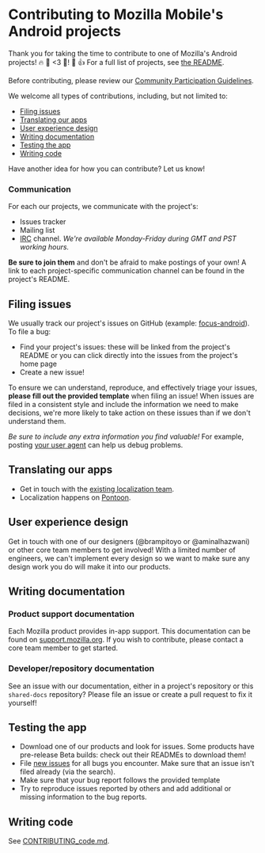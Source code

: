 # Contributing to Mozilla Mobile's Android projects

Thank you for taking the time to contribute to one of Mozilla's Android
projects! 🔥 🦊 <3 🤖! 🎉 👍 For a full list of projects, see
[the README](../README.md#android).

Before contributing, please review our [Community Participation Guidelines].

We welcome all types of contributions, including, but not limited to:
* [Filing issues](#filing-issues)
* [Translating our apps](#translating-our-apps)
* [User experience design](#user-experience-design)
* [Writing documentation](#documentation)
* [Testing the app](#testing-the-app)
* [Writing code](./CONTRIBUTING_code.md)

Have another idea for how you can contribute? Let us know!

### Communication
For each our projects, we communicate with the project's:
- Issues tracker
- Mailing list
- [IRC](https://wiki.mozilla.org/IRC) channel. *We're available Monday-Friday
during GMT and PST working hours.*

**Be sure to join them** and don't be afraid to make postings of your
own! A link to each project-specific communication channel can be found in
the project's README.

## Filing issues

We usually track our project's issues on GitHub (example: [focus-android][fa issues]).
To file a bug:
* Find your project's issues: these will be linked from the project's README
or you can click directly into the issues from the project's home page
* Create a new issue!

To ensure we can understand, reproduce, and effectively triage your issues,
**please fill out the provided template** when filing an issue! When issues
are filed in a consistent style and include the information we need to
make decisions, we're more likely to take action on these issues than if
we don't understand them.

*Be sure to include any extra information you find valuable!* For example, posting
[your user agent](https://duckduckgo.com/?q=my+user+agent) can help us debug problems.

## Translating our apps

* Get in touch with the [existing localization
  team](https://wiki.mozilla.org/L10n:Teams).
* Localization happens on
  [Pontoon](https://pontoon.mozilla.org/projects/focus-for-android/).

## User experience design

Get in touch with one of our designers (@brampitoyo or @aminalhazwani)
or other core team members to get involved! With a limited number of engineers, we
can't implement every design so we want to make sure any design work you do will
make it into our products.

## Writing documentation

### Product support documentation
Each Mozilla product provides in-app support. This documentation can be found on
[support.mozilla.org][sumo]. If you wish to contribute, please contact a core team
member to get started.

### Developer/repository documentation
See an issue with our documentation, either in a project's repository or this
`shared-docs` repository? Please file an issue or create a pull request
to fix it yourself!

## Testing the app

* Download one of our products and look for issues. Some products have pre-release
Beta builds: check out their READMEs to download them!
* File [new issues](#filing-issues) for all bugs you encounter. Make sure that an
issue isn't filed already (via the search).
* Make sure that your bug report follows the provided template
* Try to reproduce issues reported by others and add additional or missing
information to the bug reports.

## Writing code

See [CONTRIBUTING_code.md](./CONTRIBUTING_code.md).

[Community Participation Guidelines]: https://www.mozilla.org/en-US/about/governance/policies/participation/
[fa issues]: https://github.com/mozilla-mobile/focus-android/issues
[sumo]: https://support.mozilla.org/en-US/
